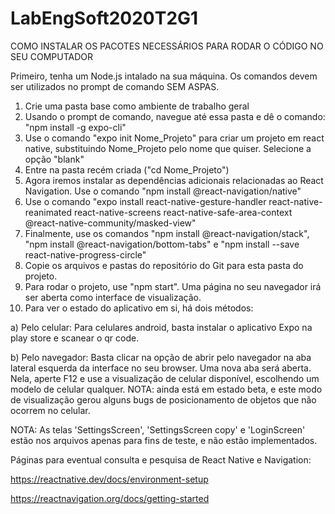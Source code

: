 # LabEngSoft2020T2G1

COMO INSTALAR OS PACOTES NECESSÁRIOS PARA RODAR O CÓDIGO NO SEU COMPUTADOR

Primeiro, tenha um Node.js intalado na sua máquina. Os comandos devem ser utilizados no prompt de comando SEM ASPAS.

1) Crie uma pasta base como ambiente de trabalho geral
2) Usando o prompt de comando, navegue até essa pasta e dê o comando: "npm install -g expo-cli"
3) Use o comando "expo init Nome_Projeto" para criar um projeto em react native, substituindo Nome_Projeto pelo nome que quiser. Selecione a opção "blank"
4) Entre na pasta recém criada ("cd Nome_Projeto")
5) Agora iremos instalar as dependências adicionais relacionadas ao React Navigation. Use o comando "npm install @react-navigation/native"
6) Use o comando "expo install react-native-gesture-handler react-native-reanimated react-native-screens react-native-safe-area-context @react-native-community/masked-view"
7) Finalmente, use os comandos "npm install @react-navigation/stack", "npm install @react-navigation/bottom-tabs" e "npm install --save react-native-progress-circle"
8) Copie os arquivos e pastas do repositório do Git para esta pasta do projeto.
9) Para rodar o projeto, use "npm start". Uma página no seu navegador irá ser aberta como interface de visualização.
10) Para ver o estado do aplicativo em si, há dois métodos:
  
  a) Pelo celular: Para celulares android, basta instalar o aplicativo Expo na play store e scanear o qr code.
  
  b) Pelo navegador: Basta clicar na opção de abrir pelo navegador na aba lateral esquerda da interface no seu browser. Uma nova aba será aberta. Nela, aperte F12 e use a visualização de celular disponível, escolhendo um modelo de celular qualquer. NOTA: ainda está em estado beta, e este modo de visualização gerou alguns bugs de posicionamento de objetos que não ocorrem no celular.


NOTA: As telas 'SettingsScreen', 'SettingsScreen copy' e 'LoginScreen' estão nos arquivos apenas para fins de teste, e não estão implementados.

Páginas para eventual consulta e pesquisa de React Native e Navigation:

https://reactnative.dev/docs/environment-setup

https://reactnavigation.org/docs/getting-started
